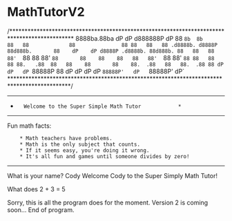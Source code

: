# MathTutorV2
/*********************************************************************************************
  8888ba.88ba              dP   dP          d888888P            dP 
   88  `8b  8b             88   88             88               88
   88   88   88 .d8888b. d8888P 88d888b.       88    dP    dP d8888P .d8888b. 88d888b.
   88   88   88 88'  `88   88   88'  `88       88    88    88   88   88'  `88 88'  `88
   88   88   88 88.   .88  88   88    88       88    88.  .88   88   88.  .88 88
   dP   dP   dP `88888P 88 dP   dP    dP       dP    `88888P'   dP   `88888P' dP`
********************************************************************************************/


***********************************************************
*       Welcome to the Super Simple Math Tutor            *
***********************************************************

Fun math facts:

        * Math teachers have problems.
        * Math is the only subject that counts.
        * If it seems easy, you're doing it wrong.
        * It's all fun and games until someone divides by zero!

***********************************************************

What is your name? Cody
Welcome Cody to the Super Simply Math Tutor!

What does 2 + 3 = 5

Sorry, this is all the program does for the moment.
Version 2 is coming soon...
End of program.
